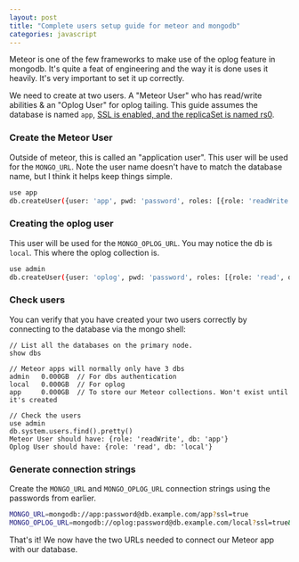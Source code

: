 ```yaml
---
layout: post
title: "Complete users setup guide for meteor and mongodb"
categories: javascript
---
```

Meteor is one of the few frameworks to make use of the oplog feature in mongodb. It's quite a feat of engineering and the way it is done uses it heavily. It's very important to set it up correctly.

<!--more-->

We need to create at two users. A "Meteor User" who has read/write abilities & an "Oplog User" for oplog tailing. This guide assumes the database is named `app`, [SSL is enabled, and the replicaSet is named rs0](/mongodb-cluster-setup-with-ssl).

### Create the Meteor User
Outside of meteor, this is called an "application user". This user will be used for the `MONGO_URL`. Note the user name doesn't have to match the database name, but I think it helps keep things simple.


```bash
use app
db.createUser({user: 'app', pwd: 'password', roles: [{role: 'readWrite', db: 'app'}]});
```

### Creating the oplog user
This user will be used for the `MONGO_OPLOG_URL`. You may notice the db is `local`. This where the oplog collection is.

```bash
use admin
db.createUser({user: 'oplog', pwd: 'password', roles: [{role: 'read', db: 'local'}]})
```

### Check users
You can verify that you have created your two users correctly by connecting to the database via the mongo shell:

```
// List all the databases on the primary node.
show dbs

// Meteor apps will normally only have 3 dbs
admin   0.000GB  // For dbs authentication
local   0.000GB  // For oplog
app     0.000GB  // To store our Meteor collections. Won't exist until it's created

// Check the users
use admin
db.system.users.find().pretty()
Meteor User should have: {role: 'readWrite', db: 'app'}
Oplog User should have: {role: 'read', db: 'local'}
```

### Generate connection strings
Create the `MONGO_URL` and `MONGO_OPLOG_URL` connection strings using the passwords from earlier.

```bash
MONGO_URL=mongodb://app:password@db.example.com/app?ssl=true
MONGO_OPLOG_URL=mongodb://oplog:password@db.example.com/local?ssl=true&authSource=admin&replicaSet=rs0
```

That's it! We now have the two URLs needed to connect our Meteor app with our database.